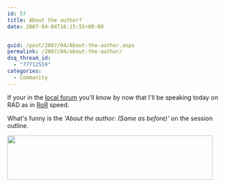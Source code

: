 ```yaml
---
id: 57
title: About the author?
date: 2007-04-04T16:15:55+00:00


guid: /post/2007/04/About-the-author.aspx
permalink: /2007/04/about-the-author/
dsq_thread_id:
  - "77712559"
categories:
  - Community
---
```

<p>If your in the <a href="http://www.dotnetforum.lk">local forum</a>&nbsp;you'll know by now that I'll be speaking today on RAD as in <a href="http://www.rubyonrails.org/">RoR</a> speed. </p> <p>What's funny is the <em>'About the author: (Same as before)'</em> on the session outline.</p> <p><a href="http://www.merill.net/wp-content/uploads/binary/Abouttheauthor_895F/AboutTheAuthor9.jpg" atomicselection="true"><img style="border-right: 0px; border-top: 0px; border-left: 0px; border-bottom: 0px" height="102" src="http://www.merill.net/wp-content/uploads/binary/Abouttheauthor_895F/AboutTheAuthor_thumb7.jpg" width="473" border="0"></a></p>